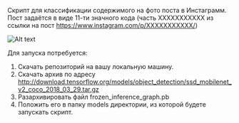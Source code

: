 Скрипт для классификации содержимого на фото поста в Инстаграмм. Пост задаётся в виде 11-ти значного кода
(часть XXXXXXXXXXX из ссылки на пост https://www.instagram.com/p/XXXXXXXXXXX/)


![Alt text](https://github.com/vvkuryshev/GY-MCU90640-RPI-Python/blob/master/Termovision_github.jpg?raw=true "Title")

Для запуска потребуется:

1. Скачать репозиторий на вашу локальную машину.
2. Скачать архив по адресу http://download.tensorflow.org/models/object_detection/ssd_mobilenet_v2_coco_2018_03_29.tar.gz
2. Разархивировать файл frozen_inference_graph.pb
3. Положить его в папку models директории, из которой будете запускать скрипт.

